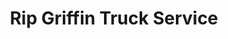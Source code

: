 ---
title: "Rip Griffin Truck Service"
url: /lubbock/rip-griffin-truck-service/
shop: car repair
---